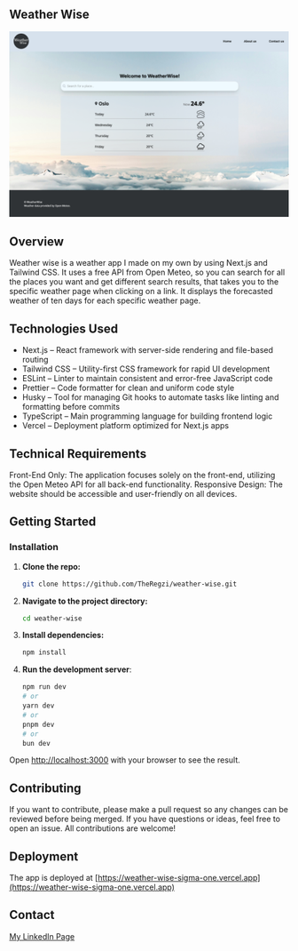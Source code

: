 ## Weather Wise

![Weather Wise Homepage image](./public/assets/weater-wise.png)

## Overview

Weather wise is a weather app I made on my own by using Next.js and Tailwind CSS. It uses a free API from Open Meteo, so you can search for all the places you want and get different search results, that takes you to the specific weather page when clicking on a link. It displays the forecasted weather of ten days for each specific weather page.

## Technologies Used

- Next.js – React framework with server-side rendering and file-based routing
- Tailwind CSS – Utility-first CSS framework for rapid UI development
- ESLint – Linter to maintain consistent and error-free JavaScript code
- Prettier – Code formatter for clean and uniform code style
- Husky – Tool for managing Git hooks to automate tasks like linting and formatting before commits
- TypeScript – Main programming language for building frontend logic
- Vercel – Deployment platform optimized for Next.js apps

## Technical Requirements

Front-End Only: The application focuses solely on the front-end, utilizing the Open Meteo API for all back-end functionality.
Responsive Design: The website should be accessible and user-friendly on all devices.

## Getting Started

### Installation

1. **Clone the repo:**

   ```bash
   git clone https://github.com/TheRegzi/weather-wise.git
   ```

2. **Navigate to the project directory:**

   ```bash
   cd weather-wise
   ```

3. **Install dependencies:**

   ```bash
   npm install
   ```

4. **Run the development server**:

   ```bash
   npm run dev
   # or
   yarn dev
   # or
   pnpm dev
   # or
   bun dev
   ```

Open [http://localhost:3000](http://localhost:3000) with your browser to see the result.

## Contributing

If you want to contribute, please make a pull request so any changes can be reviewed before being merged. If you have questions or ideas, feel free to open an issue. All contributions are welcome!

## Deployment

The app is deployed at [https://weather-wise-sigma-one.vercel.app](https://weather-wise-sigma-one.vercel.app)

## Contact

[My LinkedIn Page](https://www.linkedin.com/in/regine-dille-kornbakk-aa0a7b288/)
